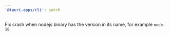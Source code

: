 ```yaml
---
'@tauri-apps/cli': patch
---
```


Fix crash when nodejs binary has the version in its name, for example `node-18`

